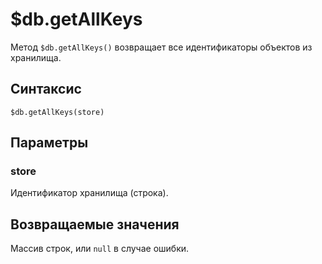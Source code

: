 # $db.getAllKeys
Метод `$db.getAllKeys()` возвращает все идентификаторы объектов из хранилища.

## Синтаксис

```
$db.getAllKeys(store)
```

## Параметры

### store
Идентификатор хранилища (строка).

## Возвращаемые значения
Массив строк, или `null` в случае ошибки.
